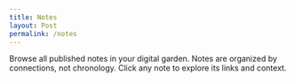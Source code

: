 ```yaml
---
title: Notes
layout: Post
permalink: /notes
---
```


Browse all published notes in your digital garden. Notes are organized by connections, not chronology. Click any note to explore its links and context.
